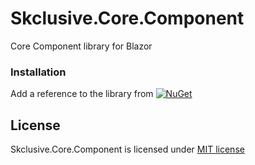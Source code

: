 Skclusive.Core.Component
=============================

Core Component library for Blazor

### Installation

Add a reference to the library from [![NuGet](https://img.shields.io/nuget/v/Skclusive.Core.Component.svg)](https://www.nuget.org/packages/Skclusive.Core.Component/)

## License

Skclusive.Core.Component is licensed under [MIT license](http://www.opensource.org/licenses/mit-license.php)

